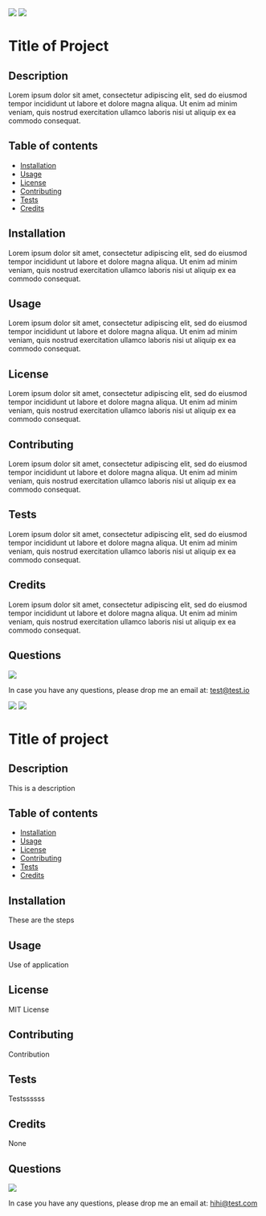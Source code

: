 <img src="https://img.shields.io/badge/testi-Title of Project-navy">

<img src="https://img.shields.io/badge/Version-1.1.1-orange">

# Title of Project

## Description

Lorem ipsum dolor sit amet, consectetur adipiscing elit, sed do eiusmod tempor incididunt ut labore et dolore magna aliqua. Ut enim ad minim veniam, quis nostrud exercitation ullamco laboris nisi ut aliquip ex ea commodo consequat.

## Table of contents

- [Installation](#Installation)
- [Usage](#Usage)
- [License](#License)
- [Contributing](#Contributing)
- [Tests](#Tests)
- [Credits](#Credits)

## Installation

Lorem ipsum dolor sit amet, consectetur adipiscing elit, sed do eiusmod tempor incididunt ut labore et dolore magna aliqua. Ut enim ad minim veniam, quis nostrud exercitation ullamco laboris nisi ut aliquip ex ea commodo consequat.

## Usage

Lorem ipsum dolor sit amet, consectetur adipiscing elit, sed do eiusmod tempor incididunt ut labore et dolore magna aliqua. Ut enim ad minim veniam, quis nostrud exercitation ullamco laboris nisi ut aliquip ex ea commodo consequat.

## License

Lorem ipsum dolor sit amet, consectetur adipiscing elit, sed do eiusmod tempor incididunt ut labore et dolore magna aliqua. Ut enim ad minim veniam, quis nostrud exercitation ullamco laboris nisi ut aliquip ex ea commodo consequat.

## Contributing

Lorem ipsum dolor sit amet, consectetur adipiscing elit, sed do eiusmod tempor incididunt ut labore et dolore magna aliqua. Ut enim ad minim veniam, quis nostrud exercitation ullamco laboris nisi ut aliquip ex ea commodo consequat.

## Tests

Lorem ipsum dolor sit amet, consectetur adipiscing elit, sed do eiusmod tempor incididunt ut labore et dolore magna aliqua. Ut enim ad minim veniam, quis nostrud exercitation ullamco laboris nisi ut aliquip ex ea commodo consequat.

## Credits

Lorem ipsum dolor sit amet, consectetur adipiscing elit, sed do eiusmod tempor incididunt ut labore et dolore magna aliqua. Ut enim ad minim veniam, quis nostrud exercitation ullamco laboris nisi ut aliquip ex ea commodo consequat.

## Questions

<img src="https://vignette.wikia.nocookie.net/schitts-creek/images/6/62/David-s5.jpg/revision/latest?cb=20190111053100">

In case you have any questions, please drop me an email at: test@test.io

<img src="https://img.shields.io/badge/testi-Title of project-navy">

<img src="https://img.shields.io/badge/Version-1.1.1-orange">

# Title of project

## Description

This is a description

## Table of contents

- [Installation](#Installation)
- [Usage](#Usage)
- [License](#License)
- [Contributing](#Contributing)
- [Tests](#Tests)
- [Credits](#Credits)

## Installation

These are the steps

## Usage

Use of application

## License

MIT License

## Contributing

Contribution

## Tests

Testssssss

## Credits

None

## Questions

<img src="https://vignette.wikia.nocookie.net/schitts-creek/images/1/10/Alexis-s5.jpg/revision/latest?cb=20190111053312">

In case you have any questions, please drop me an email at: hihi@test.com

